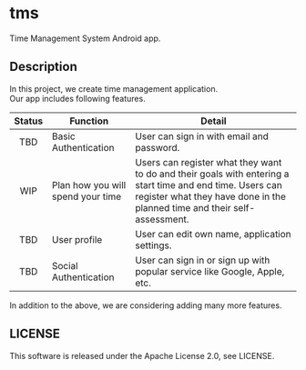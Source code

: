 # tms

Time Management System Android app.

## Description

In this project, we create time management application.  
Our app includes following features.

| Status | Function                          | Detail                                                                                                                                                                                 |
|:------:|-----------------------------------|----------------------------------------------------------------------------------------------------------------------------------------------------------------------------------------|
|  TBD   | Basic Authentication              | User can sign in with email and password.                                                                                                                                              |
|  WIP   | Plan how you will spend your time | Users can register what they want to do and their goals with entering a start time and end time. Users can register what they have done in the planned time and their self-assessment. |
|  TBD   | User profile                      | User can edit own name, application settings.                                                                                                                                          |
|  TBD   | Social Authentication             | User can sign in or sign up with popular service like Google, Apple, etc.                                                                                                              |

In addition to the above, we are considering adding many more features.

## LICENSE

This software is released under the Apache License 2.0, see LICENSE.
